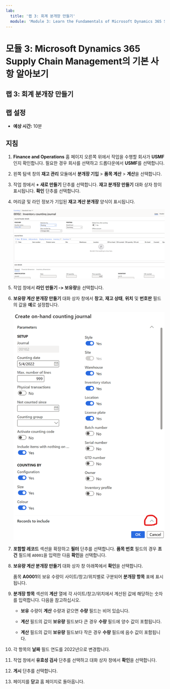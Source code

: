 ```yaml
---
lab:
  title: '랩 3: 회계 분개장 만들기'
  module: 'Module 3: Learn the Fundamentals of Microsoft Dynamics 365 Supply Chain Management'
---
```


# 모듈 3: Microsoft Dynamics 365 Supply Chain Management의 기본 사항 알아보기

## 랩 3: 회계 분개장 만들기

## 랩 설정

   - **예상 시간:** 10분

## 지침

1.  **Finance and Operations** 홈 페이지 오른쪽 위에서 작업을 수행할 회사가 **USMF**인지 확인합니다. 필요한 경우 회사를 선택하고 드롭다운에서 **USMF**를 선택합니다. 

2.  왼쪽 탐색 창의 **재고 관리** 모듈에서 **분개장 기입** > **품목 계산** > **계산**을 선택합니다. 

3.  작업 창에서 **+ 새로 만들기** 단추를 선택합니다. **재고 분개장 만들기** 대화 상자 창이 표시됩니다. **확인** 단추를 선택합니다. 

4.  머리글 및 라인 정보가 기입된 **재고 계산 분개장** 양식이 표시됩니다. 

    ![머리글 및 세부 정보가 채워진 재고 계산 분개장 양식의 스크린샷](./media/lp-scm-m-002-warehouse-inventory-mgmt-06.png)

5.  작업 창에서 **라인 만들기 -&gt; 보유량**을 선택합니다. 

6.  **보유량 계산 분개장 만들기** 대화 상자 창에서 **창고**, **재고 상태**, **위치** 및 **번호판** 필드의 값을 **예**로 설정합니다. 

    ![설명된 대로 필드가 설정된 보유량 계산 분개장 만들기 대화 상자 창의 스크린샷](./media/lp-scm-m-002-warehouse-inventory-mgmt-07.png)

7.  **포함할 레코드** 섹션을 확장하고 **필터** 단추를 선택합니다. **품목 번호** 필드의 경우 **조건** 필드에 `A0001`을 입력한 다음 **확인**을 선택합니다. 

8.  **보유량 계산 분개장 만들기** 대화 상자 창 아래쪽에서 **확인**을 선택합니다. 

    품목 **A0001**의 보유 수량이 사이트/창고/위치별로 구분되어 **분개장 항목** 표에 표시됩니다. 

9.  **분개장 항목** 섹션의 **계산** 열에 각 사이트/창고/위치에서 계산된 값에 해당하는 숫자를 입력합니다. 다음을 참고하십시오. 

    - **보유** 수량이 **계산** 수량과 같으면 **수량** 필드는 비어 있습니다. 

    - **계산** 필드의 값이 **보유량** 필드보다 큰 경우 **수량** 필드에 양수 값이 포함됩니다. 

    - **계산** 필드의 값이 **보유량** 필드보다 작은 경우 **수량** 필드에 음수 값이 포함됩니다. 

10. 각 항목의 **날짜** 필드 연도를 2022년으로 변경합니다. 

11. 작업 창에서 **유효성 검사** 단추를 선택하고 대화 상자 창에서 **확인**을 선택합니다. 

12. **게시** 단추를 선택합니다. 

13. 페이지를 **닫고** 홈 페이지로 돌아옵니다. 

